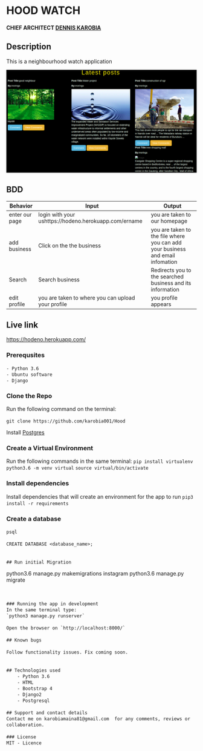 # HOOD WATCH
#### CHIEF ARCHITECT **[DENNIS KAROBIA](https://github.com/karobia001)**

## Description
This is a  neighbourhood watch application


![App live Image]( media/posts/screen.png "our Hood application")




## BDD

| Behavior            | Input                         | Output                        |
| ------------------- | ----------------------------- | ----------------------------- |
| enter our page | login with your ushttps://hodeno.herokuapp.com/ername | you are taken to our homepage |
| add business | Click on the the business  | you are taken to the file where you can add your business and email infomation |
| Search | Search business | Redirects you to the searched business and its information |
| edit profile | you are taken to where you can upload your profile | you profile appears |


## Live link

https://hodeno.herokuapp.com/
### Prerequsites
    - Python 3.6
    - Ubuntu software
    - Django

### Clone the Repo
Run the following command on the terminal:

`git clone https://github.com/karobia001/Hood`

Install  [Postgres](https://www.postgresql.org/download/)
 
### Create a Virtual Environment
Run the following commands in the same terminal:
`pip install virtualenv`
`python3.6 -m venv virtual`
`source virtual/bin/activate`

### Install dependencies
Install dependencies that will create an environment for the app to run
`pip3 install -r requirements`

### Create a database

```
psql

CREATE DATABASE <database_name>;


## Run initial Migration
```
python3.6 manage.py makemigrations instagram
python3.6 manage.py migrate

```


### Running the app in development
In the same terminal type:
`python3 manage.py runserver`

Open the browser on `http://localhost:8000/`

## Known bugs

Follow functionality issues. Fix coming soon.


## Technologies used
    - Python 3.6
    - HTML
    - Bootstrap 4
    - Django2
    - Postgresql

## Support and contact details
Contact me on karobiamaina81@gmail.com  for any comments, reviews or collaboration.

### License
MIT - Licence